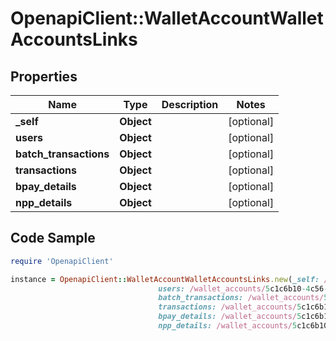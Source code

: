 # OpenapiClient::WalletAccountWalletAccountsLinks

## Properties

Name | Type | Description | Notes
------------ | ------------- | ------------- | -------------
**_self** | **Object** |  | [optional] 
**users** | **Object** |  | [optional] 
**batch_transactions** | **Object** |  | [optional] 
**transactions** | **Object** |  | [optional] 
**bpay_details** | **Object** |  | [optional] 
**npp_details** | **Object** |  | [optional] 

## Code Sample

```ruby
require 'OpenapiClient'

instance = OpenapiClient::WalletAccountWalletAccountsLinks.new(_self: /transactions/aed45af0-6f63-0138-901c-0a58a9feac03/wallet_accounts,
                                 users: /wallet_accounts/5c1c6b10-4c56-0137-8cd7-0242ac110002/users,
                                 batch_transactions: /wallet_accounts/5c1c6b10-4c56-0137-8cd7-0242ac110002/batch_transactions,
                                 transactions: /wallet_accounts/5c1c6b10-4c56-0137-8cd7-0242ac110002/transactions,
                                 bpay_details: /wallet_accounts/5c1c6b10-4c56-0137-8cd7-0242ac110002/bpay_details,
                                 npp_details: /wallet_accounts/5c1c6b10-4c56-0137-8cd7-0242ac110002/npp_details)
```


